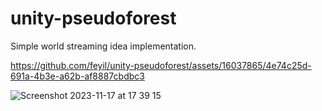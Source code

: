 # unity-pseudoforest

Simple world streaming idea implementation.

https://github.com/feyil/unity-pseudoforest/assets/16037865/4e74c25d-691a-4b3e-a62b-af8887cbdbc3

![Screenshot 2023-11-17 at 17 39 15](https://github.com/feyil/unity-pseudoforest/assets/16037865/56a858ce-8173-4010-b876-9cdee9b11559)
